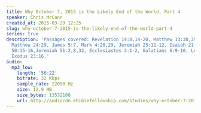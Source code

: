 ```yaml
---
title: Why October 7, 2015 is the Likely End of the World, Part 4
speaker: Chris McCann
created_at: 2015-03-29 12:25
slug: why-october-7-2015-is-the-likely-end-of-the-world-part-4
series: true
description: 'Passages covered: Revelation 14:8,14-20, Matthew 13:30,39, Joel 3:12-15,
  Matthew 24:29, James 5:7, Mark 4:28,29, Jeremiah 25:11-12, Isaiah 21:9-10, Jeremiah
  50:15-16,Jeremiah 51:2,8,33, Ecclesiastes 3:1-2, Galatians 6:9-10, Leviticus 23:39-42,
  Exodus 23:16.'
audio:
  mp3_low:
    length: '56:22'
    bitrate: 32 Kbps
    sample_rate: 22050 Hz
    size: 12.9 MB
    size_bytes: 13532108
    url: http://audiocdn.ebiblefellowship.com/studies/why-october-7-2015-is-the-likely-end-of-the-world/2015.03.29_McCann_-_Why_October_7_2015_is_the_Likely_End_of_the_World_Part_4.mp3
---
```

